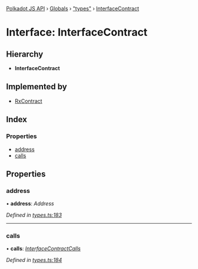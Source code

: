[Polkadot JS API](../README.md) › [Globals](../globals.md) › ["types"](../modules/_types_.md) › [InterfaceContract](_types_.interfacecontract.md)

# Interface: InterfaceContract

## Hierarchy

* **InterfaceContract**

## Implemented by

* [RxContract](../classes/_rxcontract_.rxcontract.md)

## Index

### Properties

* [address](_types_.interfacecontract.md#address)
* [calls](_types_.interfacecontract.md#calls)

## Properties

###  address

• **address**: *Address*

*Defined in [types.ts:183](https://github.com/polkadot-js/api/blob/05ec496/packages/api-contract/src/types.ts#L183)*

___

###  calls

• **calls**: *[InterfaceContractCalls](_types_.interfacecontractcalls.md)*

*Defined in [types.ts:184](https://github.com/polkadot-js/api/blob/05ec496/packages/api-contract/src/types.ts#L184)*
